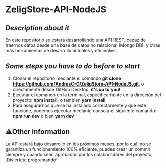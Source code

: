 # ZeligStore-API-NodeJS

## _Description about it_

En este repositorio se estará desarrollando una API REST, capaz de traernos datos desde una base de datos no relacional (Mongo DB),
y otras más herramientas de desarrollo actuales y eficientes.

## _Some steps you have to do before to start_

1. Clonar el repositorio mediante el comando **git clone https://github.com/AndresC-O/ZeligStore-API-NodeJS.git**, o directamente desde GitHub Desktop, **it's up to you!**
2. Ejecutar el comando en la terminal, especificamente en la dirección del proyecto: **npm install**, o tambien **yarn install**
3. Para asegurarnos que se ha instalado correctamente y que este funcione, podemos ejecutar mediante consola el siguiente comando: **npm run dev** o bien **yarn dev**

## ⚠️Other Information

La API estará bajo desarrollo en los próximos meses, por lo cuál no se garantiza un funcionamiento 100% eficiente, puedes crear un commit siempre y cuando sean aprobados por los colaboradores del proyecto, ¡Diviertete programando!
